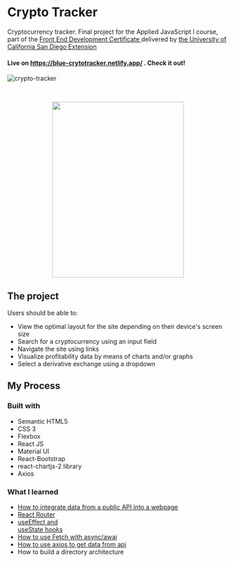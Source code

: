 # Crypto Tracker

Cryptocurrency tracker. Final project for the Applied JavaScript I course, part of the <a href="https://extension.ucsd.edu/courses-and-programs/front-end-development"> Front End Development Certificate </a> delivered by <a href="https://ucsd.edu/"> the University of California San Diego Extension </a>

#### Live on <a href="https://blue-crytotracker.netlify.app/"> https://blue-crytotracker.netlify.app/</a> . Check it out!
![crypto-tracker](https://user-images.githubusercontent.com/84801660/145076074-e79f6136-6c6d-4f7e-a377-c4473335e71f.JPG)

<br />
<p align="center">
  <img src="https://user-images.githubusercontent.com/84801660/145076168-4c9e7126-d305-417b-b73d-0fbcc4e1724e.JPG" width="300" height="400">
</p>

## The project 

Users should be able to:

- View the optimal layout for the site depending on their device's screen size
- Search for a cryptocurrency using an input field
- Navigate the site using links
- Visualize profitability data by means of charts and/or graphs
- Select a derivative exchange using a dropdown

## My Process

### Built with
- Semantic HTML5
- CSS 3
- Flexbox
- React JS
- Material UI
- React-Bootstrap
- react-chartjs-2 library
- Axios

### What I learned
-  <a href="https://github.com/JimeBlue/crypto-tracker/blob/bba43c607df1ac66b838384737a5531b94259d46/src/components/Home.js#L14"> How to integrate data from a public API into a webpage </a>
- <a href="https://github.com/JimeBlue/crypto-tracker/blob/bba43c607df1ac66b838384737a5531b94259d46/src/App.js#L11-L20"> React Router </a>
- <a href="https://github.com/JimeBlue/crypto-tracker/blob/bba43c607df1ac66b838384737a5531b94259d46/src/components/DerivativeExchanges.js#L40-L46"> useEffect and </a> <br /> <a href="https://github.com/JimeBlue/crypto-tracker/blob/bba43c607df1ac66b838384737a5531b94259d46/src/components/DerivativeExchanges.js#L18"> useState hooks  </a>
-  <a href="https://github.com/JimeBlue/crypto-tracker/blob/bba43c607df1ac66b838384737a5531b94259d46/src/components/DerivativeExchanges.js#L22-L38"> How to use Fetch with async/awai </a>
-  <a href="https://github.com/JimeBlue/crypto-tracker/blob/bba43c607df1ac66b838384737a5531b94259d46/src/components/Home.js#L11-L20"> How to use axios to get data from api </a>
- How to build a directory architecture 




